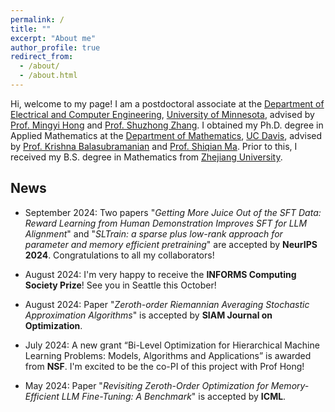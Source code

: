 ```yaml
---
permalink: /
title: ""
excerpt: "About me"
author_profile: true
redirect_from: 
  - /about/
  - /about.html
---
```


Hi, welcome to my page! I am a postdoctoral associate at the [Department of Electrical and Computer Engineering](https://cse.umn.edu/ece), [University of Minnesota](https://twin-cities.umn.edu/), advised by [Prof. Mingyi Hong](https://people.ece.umn.edu/~mhong/mingyi.html) and [Prof. Shuzhong Zhang](https://sites.google.com/umn.edu/shuzhong-zhang). I obtained my Ph.D. degree in Applied Mathematics at the [Department of Mathematics](https://math.ucdavis.edu/), [UC Davis](https://www.ucdavis.edu/), advised by [Prof. Krishna Balasubramanian](https://sites.google.com/view/kriznakumar/) and [Prof. Shiqian Ma](https://sqma.rice.edu/). Prior to this, I received my B.S. degree in Mathematics from [Zhejiang University](http://www.zju.edu.cn/english/). 

## News

- September 2024: Two papers "*Getting More Juice Out of the SFT Data: Reward Learning from Human Demonstration Improves SFT for LLM Alignment*" and "*SLTrain: a sparse plus low-rank approach for parameter and memory efficient pretraining*" are accepted by **NeurIPS 2024**. Congratulations to all my collaborators!

- August 2024: I'm very happy to receive the **INFORMS Computing Society Prize**! See you in Seattle this October!

- August 2024: Paper "*Zeroth-order Riemannian Averaging Stochastic Approximation Algorithms*" is accepted by **SIAM Journal on Optimization**.

- July 2024: A new grant “Bi-Level Optimization for Hierarchical Machine Learning Problems: Models, Algorithms and Applications” is awarded from **NSF**. I'm excited to be the co-PI of this project with Prof Hong!

- May 2024: Paper "*Revisiting Zeroth-Order Optimization for Memory-Efficient LLM Fine-Tuning: A Benchmark*" is accepted by **ICML**.
